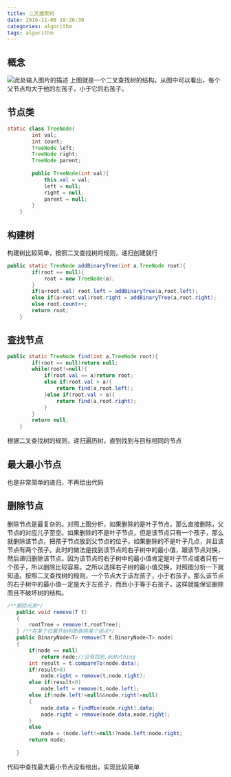 ```yaml
---
title: 二叉搜索树
date: 2016-11-08 19:26:39
categories: algorithm
tags: algorithm
---
```

## 概念



![此处输入图片的描述][1]
上图就是一个二叉查找树的结构。从图中可以看出，每个父节点均大于他的左孩子，小于它的右孩子。
## 节点类
```java
static class TreeNode{
        int val;
        int count;
        TreeNode left;
        TreeNode right;
        TreeNode parent;
        
        public TreeNode(int val){
            this.val = val;
            left = null;
            right = null;
            parent = null;
        }
    }
```
## 构建树
构建树比较简单，按照二叉查找树的规则，递归创建就行
```java
public static TreeNode addBinaryTree(int a,TreeNode root){
        if(root == null){
            root = new TreeNode(a);
        }
        if(a<root.val) root.left = addBinaryTree(a,root.left);
        else if(a>root.val)root.right = addBinaryTree(a,root.right);
        else root.count++;
        return root;
    }
```
## 查找节点
```java
public static TreeNode find(int a,TreeNode root){
        if(root == null)return null;
        while(root!=null){
            if(root.val == a)return root;
            else if(root.val > a){
                return find(a,root.left);
            }else if(root.val < a){
                return find(a,root.right);
            }
        }
        return null;
    }
```
根据二叉查找树的规则，递归遍历树，直到找到与目标相同的节点
## 最大最小节点
也是非常简单的递归，不再给出代码
## 删除节点
删除节点是最复杂的。对照上图分析，如果删除的是叶子节点，那么直接删除，父节点的对应儿子至空。如果删除的不是叶子节点，但是该节点只有一个孩子，那么就删除该节点，把孩子节点放到父节点的位子。如果删除的不是叶子几点，并且该节点有两个孩子。此时的做法是找到该节点的右子树中的最小值，跟该节点对换，然后递归删除该节点。因为该节点的右子树中的最小值肯定是叶子节点或者只有一个孩子，所以删除比较容易。之所以选择右子树的最小值交换，对照图分析一下就知道。按照二叉查找树的规则，一个节点大于该左孩子，小于右孩子。那么该节点的右子树中的最小值一定是大于左孩子，而且小于等于右孩子，这样就能保证删除而且不破坏树的结构。
```java
/**删除元素*/  
   public void remove(T t)  
   {  
       rootTree = remove(t,rootTree);  
   } /**在某个位置开始判断删除某个结点*/  
   public BinaryNode<T> remove(T t,BinaryNode<T> node)  
   {  
       if(node == null)  
           return node;//没有找到,doNothing  
       int result = t.compareTo(node.data);  
       if(result>0)  
           node.right = remove(t,node.right);  
       else if(result<0)  
           node.left = remove(t,node.left);  
       else if(node.left!=null&&node.right!=null)  
       {  
           node.data = findMin(node.right).data;  
           node.right = remove(node.data,node.right);  
       }  
       else  
           node = (node.left!=null)?node.left:node.right;  
       return node;  
             
   }  
```
代码中查找最大最小节点没有给出，实现比较简单


[1]: http://ofy9dm2ii.bkt.clouddn.com/image/article/binaryTree.png